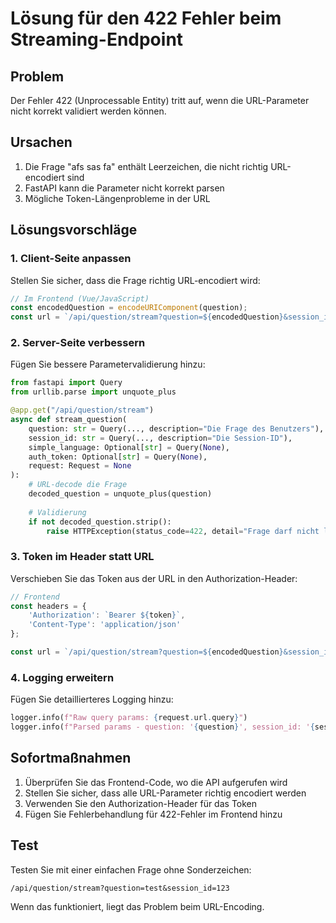 # Lösung für den 422 Fehler beim Streaming-Endpoint

## Problem
Der Fehler 422 (Unprocessable Entity) tritt auf, wenn die URL-Parameter nicht korrekt validiert werden können.

## Ursachen
1. Die Frage "afs sas fa" enthält Leerzeichen, die nicht richtig URL-encodiert sind
2. FastAPI kann die Parameter nicht korrekt parsen
3. Mögliche Token-Längenprobleme in der URL

## Lösungsvorschläge

### 1. Client-Seite anpassen
Stellen Sie sicher, dass die Frage richtig URL-encodiert wird:

```javascript
// Im Frontend (Vue/JavaScript)
const encodedQuestion = encodeURIComponent(question);
const url = `/api/question/stream?question=${encodedQuestion}&session_id=${sessionId}&token=${token}`;
```

### 2. Server-Seite verbessern
Fügen Sie bessere Parametervalidierung hinzu:

```python
from fastapi import Query
from urllib.parse import unquote_plus

@app.get("/api/question/stream")
async def stream_question(
    question: str = Query(..., description="Die Frage des Benutzers"),
    session_id: str = Query(..., description="Die Session-ID"), 
    simple_language: Optional[str] = Query(None),
    auth_token: Optional[str] = Query(None),
    request: Request = None
):
    # URL-decode die Frage
    decoded_question = unquote_plus(question)
    
    # Validierung
    if not decoded_question.strip():
        raise HTTPException(status_code=422, detail="Frage darf nicht leer sein")
```

### 3. Token im Header statt URL
Verschieben Sie das Token aus der URL in den Authorization-Header:

```javascript
// Frontend
const headers = {
    'Authorization': `Bearer ${token}`,
    'Content-Type': 'application/json'
};

const url = `/api/question/stream?question=${encodedQuestion}&session_id=${sessionId}`;
```

### 4. Logging erweitern
Fügen Sie detaillierteres Logging hinzu:

```python
logger.info(f"Raw query params: {request.url.query}")
logger.info(f"Parsed params - question: '{question}', session_id: '{session_id}'")
```

## Sofortmaßnahmen

1. Überprüfen Sie das Frontend-Code, wo die API aufgerufen wird
2. Stellen Sie sicher, dass alle URL-Parameter richtig encodiert werden
3. Verwenden Sie den Authorization-Header für das Token
4. Fügen Sie Fehlerbehandlung für 422-Fehler im Frontend hinzu

## Test
Testen Sie mit einer einfachen Frage ohne Sonderzeichen:
```
/api/question/stream?question=test&session_id=123
```

Wenn das funktioniert, liegt das Problem beim URL-Encoding.